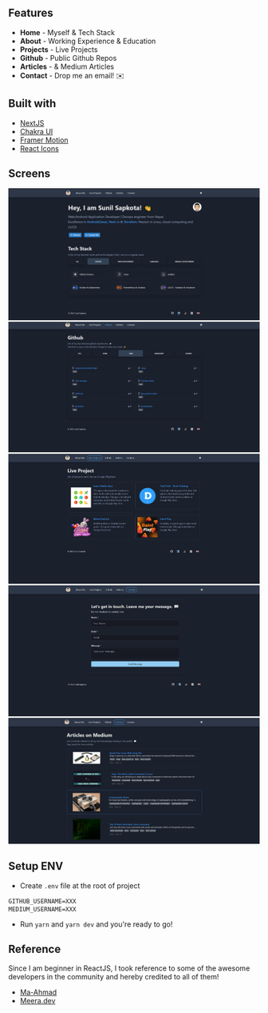 ## Features
- **Home** - Myself & Tech Stack
- **About** - Working Experience & Education
- **Projects** - Live Projects
- **Github** - Public Github Repos 
- **Articles** - & Medium Articles
- **Contact** - Drop me an email! ✉️

## Built with
- [NextJS](https://nextjs.org/)
- [Chakra UI](https://chakra-ui.com)
- [Framer Motion](https://www.framer.com/motion/)
- [React Icons](https://react-icons.github.io/react-icons/)

## Screens
![screen1](/screenshot/screen1.png)
![screen2](/screenshot/screen2.png)
![screen3](/screenshot/screen3.png)
![screen4](/screenshot/screen4.png)
![screen5](/screenshot/screen5.png)

## Setup ENV
- Create `.env` file at the root of project
```
GITHUB_USERNAME=XXX
MEDIUM_USERNAME=XXX

```
- Run `yarn` and `yarn dev` and you're ready to go!

## Reference 
Since I am beginner in ReactJS, I took reference to some of the awesome developers in the community and hereby credited to all of them!

- [Ma-Ahmad](https://github.com/MA-Ahmad/portfolio)
- [Meera.dev](https://github.com/meerbahadin/meera.dev)

